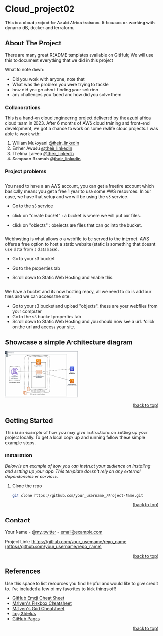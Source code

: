 # Cloud_project02
 This is a cloud project for Azubi Africa trainees. It focuses on working with dynamo dB, docker and terraform. 
<!-- Improved compatibility of back to top link: See: https://github.com/othneildrew/Best-README-Template/pull/73 -->
<a name="readme-top"></a>



<!-- ABOUT THE PROJECT -->
## About The Project

There are many great README templates available on GitHub; We will use this to document everything that we did in this project

What to note down:
* Did you work with anyone, note that
* What was the problem you were trying to tackle
* how did you go about finding your solution
* any challenges you faced and how did you solve them

### Collaborations
This is a hand-on cloud engineering project delivered by the azubi africa cloud team in 2023. After 6 months of AWS cloud training and front-end development, we got a chance to work on some realife cloud projects. 
I was able to work with:
 1. William Mukoyani [@their_linkedin](https://www.linkedin.com/in/william-j-mukoyani)
 2. Esther Awudu [@their_linkedin](https://www.linkedin.com/in/esther-awudu-33690320b/)
 3. Thelma Laryea [@their_linkedin](https://www.linkedin.com/in/thelma-laryea-73a49b1b4/)
 4. Sampson Boamah [@their_linkedin](https://www.linkedin.com/in/sampson-boamah-b3629a114/)

### Project problems
   ```1. Creating an s3 bucket through the AWS console
   ```
You need to have a an AWS account, you can get a freetire account which basically means you get a free 1 year to use some AWS resources. In our case, we have that setup and we will be using the s3 service.
* Go to the s3 service
* click on "create bucket" :  a bucket is where we will put our files.
* click on "objects" : obejects are files that can go into the bucket.

   ```2. Setup Website hosting for S3
   ```
Webhosting is what allows o a webfile to be served to the internet. AWS offers a free option to host a static website (static is something that doesnt use data from a database).
* Go to your s3 bucket
* Go to the properties tab
* Scroll down to Static Web Hosting and enable this.

   ```3. Launch your website on s3
   ```
We have a bucket and its now hosting ready, all we need to do is add our files and we can access the site.
* Go to your s3 bucket and upload "objects". these are your webfiles from your computer
* Go to the s3 bucket properties tab
* Scroll down to Static Web Hosting and you should now see a url.
*click on the url and access your site.



## Showcase a simple Architecture diagram
<!-- setup a link to your images folder -->
<a href="[https://github.com/lawrencemuema/Cloud_project02](https://github.com/lawrencemuema/Cloud_project02/blob/main/images/fargate_arch.png)">
    <img src="images/fargate_arch.png" alt="Logo" width="auto" height="150">
</a>

<p align="right">(<a href="#readme-top">back to top</a>)</p>




<!-- GETTING STARTED -->
## Getting Started

This is an example of how you may give instructions on setting up your project locally.
To get a local copy up and running follow these simple example steps.


### Installation

_Below is an example of how you can instruct your audience on installing and setting up your app. This template doesn't rely on any external dependencies or services._

1. Clone the repo
   ```sh
   git clone https://github.com/your_username_/Project-Name.git
   ```

<p align="right">(<a href="#readme-top">back to top</a>)</p>



<!-- CONTACT -->
## Contact

Your Name - [@my_twitter](https://twitter.com/your_username) - email@example.com

Project Link: [https://github.com/your_username/repo_name](https://github.com/your_username/repo_name)

<p align="right">(<a href="#readme-top">back to top</a>)</p>



<!-- References -->
## References

Use this space to list resources you find helpful and would like to give credit to. I've included a few of my favorites to kick things off!

* [GitHub Emoji Cheat Sheet](https://www.webpagefx.com/tools/emoji-cheat-sheet)
* [Malven's Flexbox Cheatsheet](https://flexbox.malven.co/)
* [Malven's Grid Cheatsheet](https://grid.malven.co/)
* [Img Shields](https://shields.io)
* [GitHub Pages](https://pages.github.com)

<p align="right">(<a href="#readme-top">back to top</a>)</p>
